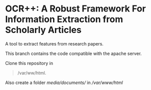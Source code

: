 # OCR++: A Robust Framework For Information Extraction from Scholarly Articles
A tool to extract features from research papers. 

This branch contains the code compatible with the apache server. 

Clone this repository in 
> /var/ww/html. 

Also create a folder *media/documents/* in */var/www/html*
